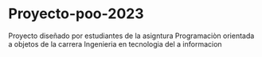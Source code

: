 # Proyecto-poo-2023
Proyecto diseñado por estudiantes de la asigntura Programaciòn orientada a objetos de la carrera Ingenieria en tecnologia del a informacion
